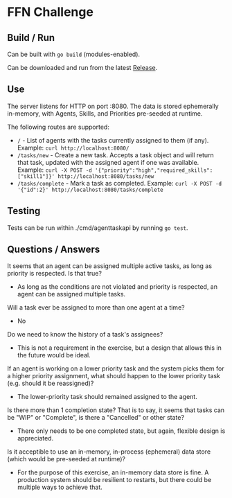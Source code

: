 # FFN Challenge

## Build / Run
Can be built with `go build` (modules-enabled).

Can be downloaded and run from the latest [Release](https://github.com/astockwell/ffn_code_challenge/releases).

## Use
The server listens for HTTP on port :8080. The data is stored ephemerally in-memory, with Agents, Skills, and Priorities pre-seeded at runtime.

The following routes are supported:

- `/` - List of agents with the tasks currently assigned to them (if any). Example: `curl http://localhost:8080/`
- `/tasks/new` - Create a new task. Accepts a task object and will return that task, updated with the assigned agent if one was available. Example: `curl -X POST -d '{"priority":"high","required_skills":["skill1"]}' http://localhost:8080/tasks/new`
- `/tasks/complete` - Mark a task as completed. Example: `curl -X POST -d '{"id":2}' http://localhost:8080/tasks/complete`

## Testing
Tests can be run within ./cmd/agenttaskapi by running `go test`.

## Questions / Answers
It seems that an agent can be assigned multiple active tasks, as long as priority is respected. Is that true?
- As long as the conditions are not violated and priority is respected, an agent can be assigned multiple tasks.

Will a task ever be assigned to more than one agent at a time?
- No

Do we need to know the history of a task's assignees?
- This is not a requirement in the exercise, but a design that allows this in the future would be ideal.

If an agent is working on a lower priority task and the system picks them for a higher priority assignment, what should happen to the lower priority task (e.g. should it be reassigned)?
- The lower-priority task should remained assigned to the agent.

Is there more than 1 completion state? That is to say, it seems that tasks can be "WIP" or "Complete", is there a "Cancelled" or other state?
- There only needs to be one completed state, but again, flexible design is appreciated.

Is it acceptible to use an in-memory, in-process (ephemeral) data store (which would be pre-seeded at runtime)?
- For the purpose of this exercise, an in-memory data store is fine.  A production system should be resilient to restarts, but there could be multiple ways to achieve that.


